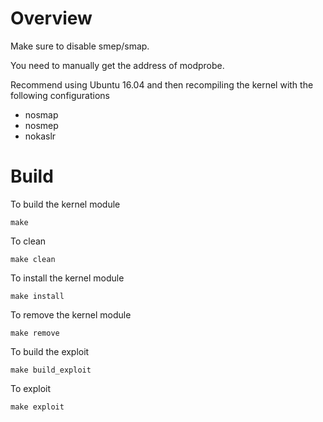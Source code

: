 # Overview
Make sure to disable smep/smap.

You need to manually get the address of modprobe.

Recommend using Ubuntu 16.04 and then recompiling the kernel with the following configurations
- nosmap
- nosmep
- nokaslr

# Build

To build the kernel module
```
make
```

To clean
```
make clean
```

To install the kernel module
```
make install
```

To remove the kernel module
```
make remove
```

To build the exploit
```
make build_exploit
```

To exploit
```
make exploit
```